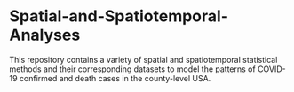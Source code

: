 # Spatial-and-Spatiotemporal-Analyses
This repository contains a variety of spatial and spatiotemporal statistical methods and their corresponding datasets to model the patterns of COVID-19 confirmed and death cases in the county-level USA.
